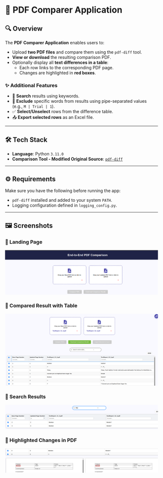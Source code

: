# 📄 PDF Comparer Application

## 🔍 Overview

The **PDF Comparer Application** enables users to:

- Upload **two PDF files** and compare them using the `pdf-diff` tool.
- **View or download** the resulting comparison PDF.
- Optionally display all **text differences in a table**:
  - Each row links to the corresponding PDF page.
  - Changes are highlighted in **red boxes**.

### ✨ Additional Features

- 🔎 **Search** results using keywords.
- 🚫 **Exclude** specific words from results using pipe-separated values (e.g., `M | Trial | 1`).
- ✅ **Select/Unselect** rows from the difference table.
- 📤 **Export selected rows** as an Excel file.

---

## 🛠️ Tech Stack

- **Language**: Python `3.11.0`
- **Comparison Tool - Modified Original Source**: [`pdf-diff`](https://github.com/JoshData/pdf-diff)

---

## ⚙️ Requirements

Make sure you have the following before running the app:

- `pdf-diff` installed and added to your system `PATH`.
- Logging configuration defined in `logging_config.py`.

---

## 🖼️ Screenshots

### 🔹 Landing Page  
![Landing Page](images/landingpage.png)

### 🔹 Compared Result with Table  
![Compared Result Table](images/compared_result_table.png)

### 🔹 Search Results  
![Search Results](images/search_results.png)

### 🔹 Highlighted Changes in PDF  
![Highlighted PDF Changes](images/changes_highlighted.png)
